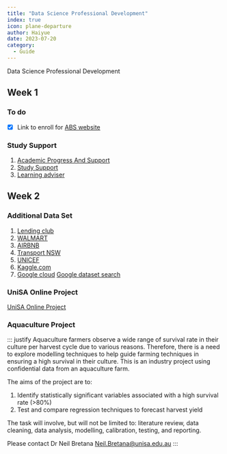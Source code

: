 ```yaml
---
title: "Data Science Professional Development"
index: true
icon: plane-departure
author: Haiyue
date: 2023-07-20
category:
  - Guide
---
```

Data Science Professional Development

## Week 1
### To do
- [x] Link to enroll for [ABS website](https://www.abs.gov.au/)

### Study Support
01. [Academic Progress And Support](https://i.unisa.edu.au/students/student-support-services/international-student-services/your-academic-progress-and-support/)
02. [Study Support](https://i.unisa.edu.au/students/student-support-services/study-support/)
03. [Learning adviser](https://i.unisa.edu.au/students/student-support-services/study-support/see-a-learning-adviser/)

## Week 2

### Additional Data Set
01. [Lending club](https://www.lendingclub.com/info/download-data.action)
02. [WALMART](https://www.kaggle.com/c/walmart-recruiting-store-sales-forecasting/data)
03. [AIRBNB](http://insideairbnb.com/get-the-data.html)
04. [Transport NSW](https://opendata.transport.nsw.gov.au/search/type/dataset?sort_by=changed&page=0%2C0&q=search/type/dataset)
05. [UNICEF](https://data.unicef.org/)
06. [Kaggle.com](https://www.kaggle.com/datasets)
07. [Google cloud](https://console.cloud.google.com/marketplace/browse?filter=solution-type:dataset&_ga=2.131561224.621606622.1691050407-940279348.1691050407&_gac=1.79689190.1691050407.Cj0KCQjwoK2mBhDzARIsADGbjervnl3nG7dgtBeSZ8q3RYf_3ZaXKOUPt1DiPgR1hgL57YCybL4Nc0oaAlZKEALw_wcB&pli=1)  [Google dataset search](https://datasetsearch.research.google.com/)


### UniSA Online Project
[UniSA Online Project](https://lo.unisa.edu.au/mod/resource/view.php?id=3381451)


### Aquaculture Project
::: justify
Aquaculture farmers observe a wide range of survival rate in their culture per harvest cycle due to various reasons. Therefore, there is a need to explore modelling techniques to help guide farming techniques in ensuring a high survival in their culture. This is an industry project using confidential data from an aquaculture farm.

The aims of the project are to:

1. Identify statistically significant variables associated with a high survival rate (>80%)
2. Test and compare regression techniques to forecast harvest yield

The task will involve, but will not be limited to: literature review, data cleaning, data analysis, modelling, calibration, testing, and reporting.

Please contact Dr Neil Bretana
Neil.Bretana@unisa.edu.au
:::